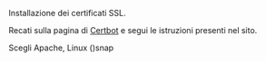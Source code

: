 Installazione dei certificati SSL.

Recati sulla pagina di [Certbot](https://certbot.eff.org/) e segui le istruzioni presenti nel sito.

Scegli Apache, Linux ()snap




